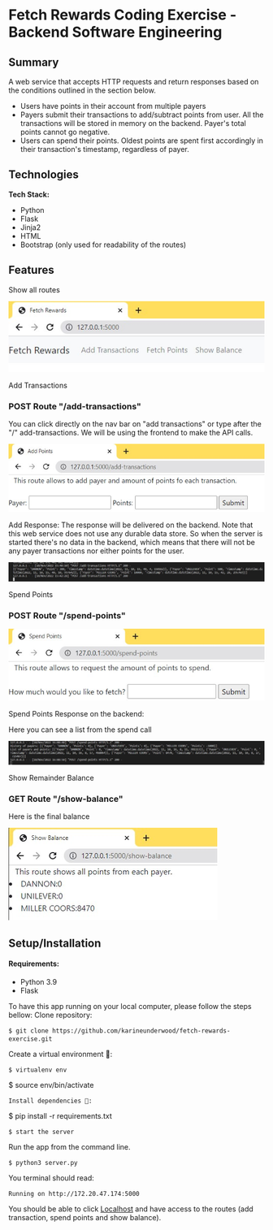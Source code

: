 # Fetch Rewards Coding Exercise - Backend Software Engineering
## Summary





A web service that accepts HTTP requests and return responses based on the conditions outlined in the section below.

- Users have points in their account from multiple payers
- Payers submit their transactions to add/subtract points from user.
All the transactions will be stored in memory on the backend.
Payer's total points cannot go negative.
- Users can spend their points.
Oldest points are spent first accordingly in their transaction's timestamp, regardless of payer.

## Technologies
**Tech Stack:**

- Python
- Flask
- Jinja2
- HTML
- Bootstrap (only used for readability of the routes)

## Features

Show all routes

![All Routes](README-img/all-routes.jpg)


Add Transactions
### POST Route "/add-transactions"
You can click directly on the nav bar on "add transactions" or type after the "/" add-transactions. We will be using the frontend to make the API calls. 

![Add Transactions](README-img/add-transaction-route.jpg)

Add Response:
The response will be delivered on the backend. Note that this web service does not use any durable data store. So when the server is started there's no data in the backend, which means that there will not be any payer transactions nor either points for the user. 

![Add Response](README-img/add-response.jpg)

Spend Points
### POST Route "/spend-points"

![Spend Points](README-img/spend-route.jpg)

Spend Points Response on the backend:

Here you can see a list from the spend call

![Spend Response](README-img/spend-response.jpg)

Show Remainder Balance
### GET Route "/show-balance"

Here is the final balance

![Show Remainder Balance](README-img/show-final-balance.jpg)

## Setup/Installation
#### Requirements:
- Python 3.9
- Flask

To have this app running on your local computer, please follow the steps bellow:
Clone repository:
```
$ git clone https://github.com/karineunderwood/fetch-rewards-exercise.git
```
Create a virtual environment 🔮:
```
$ virtualenv env
```
$ source env/bin/activate
```
Install dependencies 🔗:
```
$ pip install -r requirements.txt
```
$ start the server
```
Run the app from the command line. 
```
$ python3 server.py
```
You terminal should read:
```
Running on http://172.20.47.174:5000
```
You should be able to click [Localhost](http://172.20.47.174:5000) and have access to the routes (add transaction, spend points and show balance).


